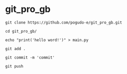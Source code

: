 # git_pro_gb

```
git clone https://github.com/pogudo-e/git_pro_gb.git
```

```
cd git_pro_gb/
```

```
echo "print('hello word!')" > main.py
```

```
git add .
```

```
git commit -m 'commit'
```

```
git push
```